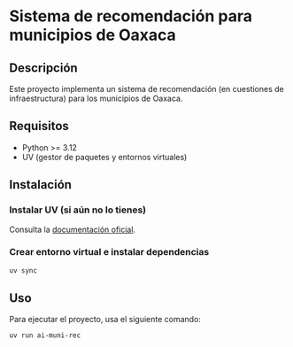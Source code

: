 # Sistema de recomendación para municipios de Oaxaca

## Descripción

Este proyecto implementa un sistema de recomendación (en cuestiones de infraestructura) para los municipios de Oaxaca.

## Requisitos

- Python >= 3.12
- UV (gestor de paquetes y entornos virtuales)

## Instalación

### Instalar UV (si aún no lo tienes)

Consulta la [documentación oficial](https://astral.sh/uv/).

### Crear entorno virtual e instalar dependencias

```bash
uv sync
```

## Uso

Para ejecutar el proyecto, usa el siguiente comando:
```bash
uv run ai-muni-rec
```
